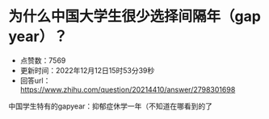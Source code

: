 # 为什么中国大学生很少选择间隔年（gap year）？
- 点赞数：7569
- 更新时间：2022年12月12日15时53分39秒
- 回答url：https://www.zhihu.com/question/20214410/answer/2798301698
<body>
 <p data-pid="R5Z-bkLt">中国学生特有的gapyear：抑郁症休学一年（不知道在哪看到的了</p>
</body>